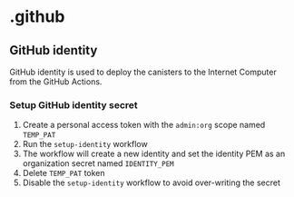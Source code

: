 # .github

## GitHub identity

GitHub identity is used to deploy the canisters to the Internet Computer from the GitHub Actions.

### Setup GitHub identity secret
1. Create a personal access token with the `admin:org` scope named `TEMP_PAT`
2. Run the `setup-identity` workflow
3. The workflow will create a new identity and set the identity PEM as an organization secret named `IDENTITY_PEM`
4. Delete `TEMP_PAT` token
5. Disable the `setup-identity` workflow to avoid over-writing the secret
